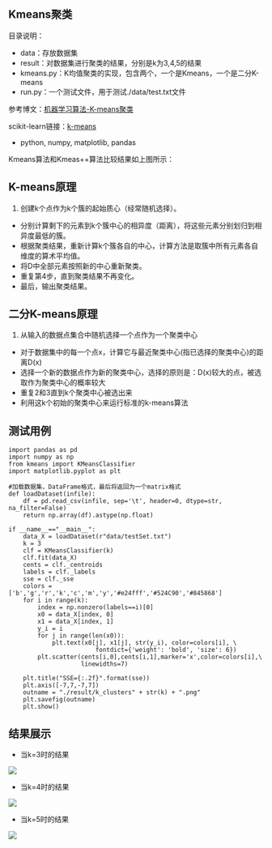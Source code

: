
## Kmeans聚类


目录说明：

- data：存放数据集
- result：对数据集进行聚类的结果，分别是k为3,4,5的结果
- kmeans.py：K均值聚类的实现，包含两个，一个是Kmeans，一个是二分K-means
- run.py：一个测试文件，用于测试./data/test.txt文件


参考博文：[机器学习算法-K-means聚类](http://www.csuldw.com/2015/06/03/2015-06-03-K-means/)

scikit-learn链接：[k-means](http://scikit-learn.org/stable/modules/clustering.html#k-means)

- python, numpy, matplotlib, pandas


Kmeans算法和Kmeas++算法比较结果如上图所示：
## K-means原理
1. 创建k个点作为k个簇的起始质心（经常随机选择）。
- 分别计算剩下的元素到k个簇中心的相异度（距离），将这些元素分别划归到相异度最低的簇。
- 根据聚类结果，重新计算k个簇各自的中心，计算方法是取簇中所有元素各自维度的算术平均值。
- 将D中全部元素按照新的中心重新聚类。
- 重复第4步，直到聚类结果不再变化。
- 最后，输出聚类结果。

## 二分K-means原理
1.  从输入的数据点集合中随机选择一个点作为一个聚类中心
- 对于数据集中的每一个点x，计算它与最近聚类中心(指已选择的聚类中心)的距离D(x)
- 选择一个新的数据点作为新的聚类中心，选择的原则是：D(x)较大的点，被选取作为聚类中心的概率较大
- 重复2和3直到k个聚类中心被选出来
- 利用这k个初始的聚类中心来运行标准的k-means算法


## 测试用例

```
import pandas as pd
import numpy as np
from kmeans import KMeansClassifier
import matplotlib.pyplot as plt

#加载数据集，DataFrame格式，最后将返回为一个matrix格式
def loadDataset(infile):
    df = pd.read_csv(infile, sep='\t', header=0, dtype=str, na_filter=False)
    return np.array(df).astype(np.float)

if __name__=="__main__":
    data_X = loadDataset(r"data/testSet.txt")
    k = 3
    clf = KMeansClassifier(k)
    clf.fit(data_X)
    cents = clf._centroids
    labels = clf._labels
    sse = clf._sse
    colors = ['b','g','r','k','c','m','y','#e24fff','#524C90','#845868']
    for i in range(k):
        index = np.nonzero(labels==i)[0]
        x0 = data_X[index, 0]
        x1 = data_X[index, 1]
        y_i = i
        for j in range(len(x0)):
            plt.text(x0[j], x1[j], str(y_i), color=colors[i], \
                        fontdict={'weight': 'bold', 'size': 6})
        plt.scatter(cents[i,0],cents[i,1],marker='x',color=colors[i],\
                    linewidths=7)
    
    plt.title("SSE={:.2f}".format(sse))
    plt.axis([-7,7,-7,7])
    outname = "./result/k_clusters" + str(k) + ".png"
    plt.savefig(outname)
    plt.show()
```

## 结果展示

- 当k=3时的结果

![](./result/n_clusters3.png)

- 当k=4时的结果

![](./result/n_clusters4.png)

- 当k=5时的结果

![](./result/n_clusters5.png)